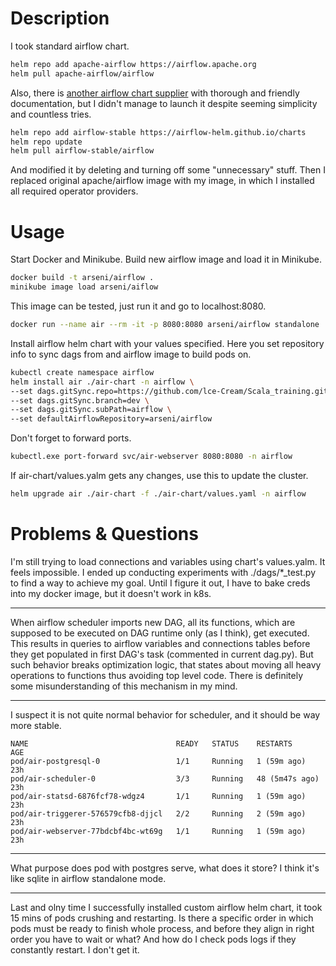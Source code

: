 # Description
I took standard airflow chart.
```bash
helm repo add apache-airflow https://airflow.apache.org
helm pull apache-airflow/airflow
```

Also, there is <a href="https://github.com/airflow-helm/charts/tree/main/charts/airflow">another airflow chart supplier</a> with thorough and friendly documentation, but I didn't manage to launch it despite seeming simplicity and countless tries.
```bash
helm repo add airflow-stable https://airflow-helm.github.io/charts
helm repo update
helm pull airflow-stable/airflow
```

And modified it by deleting and turning off some "unnecessary" stuff. Then I replaced original
apache/airflow image with my image, in which I installed all required operator providers.

# Usage
Start Docker and Minikube.
Build new airflow image and load it in Minikube.
```bash
docker build -t arseni/airflow .
minikube image load arseni/aiflow
```

This image can be tested, just run it and go to localhost:8080.
```bash
docker run --name air --rm -it -p 8080:8080 arseni/airflow standalone
```

Install airflow helm chart with your values specified. Here you set repository
info to sync dags from and airflow image to build pods on.
```bash
kubectl create namespace airflow
helm install air ./air-chart -n airflow \
--set dags.gitSync.repo=https://github.com/lce-Cream/Scala_training.git \
--set dags.gitSync.branch=dev \
--set dags.gitSync.subPath=airflow \
--set defaultAirflowRepository=arseni/airflow 
```

Don't forget to forward ports.
```bash
kubectl.exe port-forward svc/air-webserver 8080:8080 -n airflow
```

If air-chart/values.yalm gets any changes, use this to update the cluster.
```bash
helm upgrade air ./air-chart -f ./air-chart/values.yaml -n airflow
```

# Problems & Questions
I'm still trying to load connections and variables using chart's values.yalm. It feels impossible. I ended up conducting experiments with ./dags/*_test.py to find a way to achieve my goal. Until I figure it out, I have to bake creds into my docker image, but it doesn't work in k8s.

---

When airflow scheduler imports new DAG, all its functions, which are supposed to be executed on DAG runtime only (as I think), get executed. This results in queries to airflow variables and connections tables before they get populated in first DAG's task (commented in current dag.py). But such behavior breaks optimization logic, that states about moving all heavy operations to functions thus avoiding top level code. There is definitely some misunderstanding of this mechanism in my mind.

---

I suspect it is not quite normal behavior for scheduler, and it should be way more stable.
```text
NAME                                 READY   STATUS    RESTARTS         AGE
pod/air-postgresql-0                 1/1     Running   1 (59m ago)      23h
pod/air-scheduler-0                  3/3     Running   48 (5m47s ago)   23h
pod/air-statsd-6876fcf78-wdgz4       1/1     Running   1 (59m ago)      23h
pod/air-triggerer-576579cfb8-djjcl   2/2     Running   2 (59m ago)      23h
pod/air-webserver-77bdcbf4bc-wt69g   1/1     Running   1 (59m ago)      23h
```

---

What purpose does pod with postgres serve, what does it store? I think it's like sqlite in airflow standalone mode.

---

Last and olny time I successfully installed custom airflow helm chart, it took 15 mins of pods crushing and restarting. Is there a specific order in which pods must be ready to finish whole process, and before they align in right order you have to wait or what? And how do I check pods logs if they constantly restart. I don't get it.

